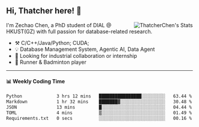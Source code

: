 ## Hi, Thatcher here! :wave:

<img align="right" src="https://github-readme-stats.vercel.app/api?username=thatcherchen&title_color=333&text_color=777" alt="ThatcherChen's Stats" >

I'm Zechao Chen, a PhD student of DIAL @ HKUST(GZ) with full passion for database-related research.

- :hammer_and_pick:  C/C++/Java/Python; CUDA;
- :bulb:  Database Management System, Agentic AI, Data Agent
- :telescope:  Looking for industrial collaboration or internship
- :seedling:  Runner & Badminton player

---

#### :bar_chart: Weekly Coding Time

<!--START_SECTION:waka-->

```txt
Python             3 hrs 12 mins   ████████████████░░░░░░░░░   63.44 %
Markdown           1 hr 32 mins    ███████▓░░░░░░░░░░░░░░░░░   30.48 %
JSON               13 mins         █░░░░░░░░░░░░░░░░░░░░░░░░   04.44 %
TOML               4 mins          ▒░░░░░░░░░░░░░░░░░░░░░░░░   01.49 %
Requirements.txt   0 secs          ░░░░░░░░░░░░░░░░░░░░░░░░░   00.16 %
```

<!--END_SECTION:waka-->
